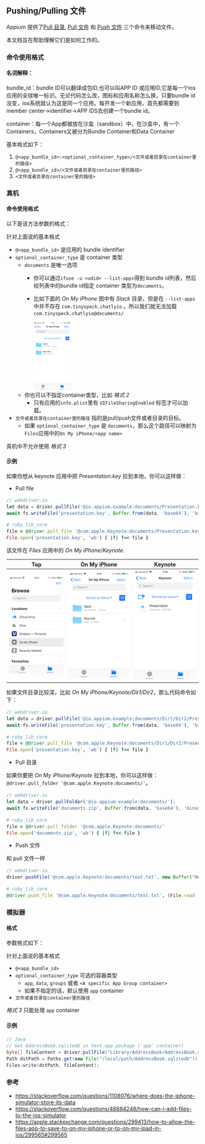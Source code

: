 ## Pushing/Pulling 文件

Appium 提供了[Pull 目录](http://appium.io/docs/cn/commands/device/files/pull-folder/), [Pull 文件](http://appium.io/docs/cn/commands/device/files/pull-file/) 和 [Push 文件](http://appium.io/docs/cn/commands/device/files/push-file/) 三个命令来移动文件。

本文档旨在帮助理解它们是如何工作的。

### 命令使用格式

#### 名词解释：


bundle_id：bundle ID可以翻译成包ID,也可以叫APP ID 或应用ID,它是每一个ios应用的全球唯一标识。无论代码怎么改，图标和应用名称怎么换，只要bundle id没变，ios系统就认为这是同一个应用。每开发一个新应用，首先都需要到member center->identifier->APP IDS去创建一个bundle id。

container：每一个App都被放在沙盒（sandbox）中，在沙盒中，有一个Containers，Containers又被分为Bundle Container和Data Container

基本格式如下：

1. `@<app_bundle_id>:<optional_container_type>/<文件或者目录在container里的路径>`
2. `@<app_bundle_id>/<文件或者目录在container里的路径>`
3. `<文件或者目录在container里的路径>`

### 真机

#### 命令使用格式

以下是该方法参数的格式：

针对上面说的基本格式

- `@<app_bundle_id>` 是应用的 bundle identifier
- `optional_container_type` 是 container 类型
    - `documents` 是唯一选项
        - 你可以通过`ifuse -u <udid> --list-apps`得到 bundle id列表，然后给列表中的bundle id指定 container 类型为`documents`。
        - 比如下面的 _On My iPhone_ 图中有 _Slack_ 目录，但是在 `--list-apps` 中并不存在 `com.tinyspeck.chatlyio` 。所以我们就无法加载`com.tinyspeck.chatlyio@documents/`

            <img src='/docs/cn/writing-running-appium/ios/ios-xctest-file-movement/on_my_iphone.png' width=100>
    - 你也可以不指定container类型，比如 _格式 2_
        - 只有应用的`info.plist`里有 `UIFileSharingEnabled` 标签才可以加载。
- `文件或者目录在container里的路径` 指的是pull/push文件或者目录的目标。
    - 如果 `optional_container_type` 是 `documents`，那么这个路径可以映射为`Files`应用中的`On My iPhone/<app name>`

真机中不允许使用 _格式 3_

#### 示例

如果你想从 keynote 应用中把 _Presentation.key_ 拉到本地，你可以这样做：

- Pull file

```javascript
// webdriver.io
let data = driver.pullFile('@io.appium.example:documents/Presentation.key');
await fs.writeFile('presentation.key', Buffer.from(data, 'base64'), 'binary');
```

```ruby
# ruby_lib_core
file = @driver.pull_file '@com.apple.Keynote:documents/Presentation.key'
File.open('presentation.key', 'wb') { |f| f<< file }
```

该文件在  _Files_ 应用中的 _On My iPhone/Keynote_.

|Top | On  My iPhone | Keynote |
|:----:|:----:|:----:|
|![](/docs/cn/writing-running-appium/ios/ios-xctest-file-movement/top_files.png)|![](/docs/cn/writing-running-appium/ios/ios-xctest-file-movement/on_my_iphone.png)|![](/docs/cn/writing-running-appium/ios/ios-xctest-file-movement/keynote.png)|

如果文件目录比较深，比如 _On My iPhone/Keynote/Dir1/Dir2_，那么代码命令如下：

```javascript
// webdriver.io
let data = driver.pullFile('@io.appium.example:documents/Dir1/Dir2/Presentation.key');
await fs.writeFile('presentation.key', Buffer.from(data, 'base64'), 'binary');
```

```ruby
# ruby_lib_core
file = @driver.pull_file '@com.apple.Keynote:documents/Dir1/Dir2/Presentation.key'
File.open('presentation.key', 'wb') { |f| f<< file }
```

- Pull 目录

如果你要把 _On My iPhone/Keynote_ 拉到本地，你可以这样做： `@driver.pull_folder '@com.apple.Keynote:documents/'`。

```javascript
// webdriver.io
let data = driver.pullFolder('@io.appium.example:documents/');
await fs.writeFile('documents.zip', Buffer.from(data, 'base64'), 'binary');
```

```ruby
# ruby_lib_core
file = @driver.pull_folder '@com.apple.Keynote:documents/'
File.open('documents.zip', 'wb') { |f| f<< file }
```

- Push 文件

和 pull 文件一样

```javascript
// webdriver.io
driver.pushFile('@com.apple.Keynote:documents/text.txt', new Buffer("Hello World").toString('base64'));
```

```ruby
# ruby_lib_core
@driver.push_file '@com.apple.Keynote:documents/text.txt', (File.read 'path/to/file')
```

### 模拟器

#### 格式

参数格式如下：

针对上面说的基本格式

- `@<app_bundle_id>`
- `optional_container_type` 可选的容器类型
    - `app`, `data`, `groups` 或者 `<A specific App Group container>`
    - 如果不指定的话，默认使用 `app` container
- `文件或者目录在container里的路径`

_格式 3_ 只能处理 `app` container

#### 示例

```java
// Java
// Get AddressBook.sqlitedb in test app package ('app' container)
byte[] fileContent = driver.pullFile("Library/AddressBook/AddressBook.sqlitedb");
Path dstPath = Paths.get(new File("/local/path/AddressBook.sqlitedb"));
Files.write(dstPath, fileContent);
```

### 参考
- https://stackoverflow.com/questions/1108076/where-does-the-iphone-simulator-store-its-data
- https://stackoverflow.com/questions/48884248/how-can-i-add-files-to-the-ios-simulator
- https://apple.stackexchange.com/questions/299413/how-to-allow-the-files-app-to-save-to-on-my-iphone-or-to-on-my-ipad-in-ios/299565#299565
